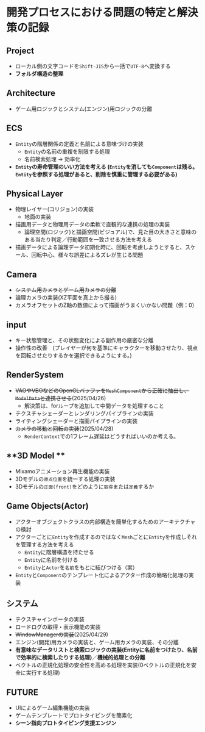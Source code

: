 # **開発プロセスにおける問題の特定と解決策の記録**

## **Project**
* ローカル側の文字コードを`Shift-JIS`から一括で`UTF-8`へ変換する
* **フォルダ構造の整理**

## **Architecture**
* ゲーム用ロジックとシステム(エンジン)用ロジックの分離

## **ECS**
* `Entity`の階層関係の定義と名前による意味づけの実装
    * `Entity`の名前の重複を制限する処理
    * 名前検索処理 -> 効率化
* **`Entity`の寿命管理のいい方法を考える (`Entity`を消しても`Component`は残る。`Entity`を参照する処理があると、削除を慎重に管理する必要がある)**

## **Physical Layer**
* 物理レイヤー(コリジョン)の実装
    * 地面の実装
* 描画用データと物理用データの柔軟で直観的な連携の処理の実装
    * 論理空間(ロジック)と描画空間(ビジュアル)で、見た目の大きさと意味のある当たり判定／行動範囲を一致させる方法を考える
* 描画データによる論理データ初期化時に、回転を考慮しようとすると、スケール、回転中心、様々な誤差によるズレが生じる問題

## **Camera**
* ~~システム用カメラとゲーム用カメラの分離~~
* 論理カメラの実装(XZ平面を真上から撮る)
* カメラオフセットのZ軸の数値によって描画がうまくいかない問題（例：0）

## **input**
* キー状態管理と、その状態変化による副作用の厳密な分離
* 操作性の改善　(プレイヤーが何を基準にキャラクターを移動させたり、視点を回転させたりするかを選択できるようにする。)

## **RenderSystem**
* ~~VAOやVBOなどのOpenGLバッファを`MeshComponent`から正確に抽出し、`ModelData`と連携させる~~(2025/04/26)
    * 解決策は、forループを追加して中間データを処理すること
* テクスチャシェーダーとレンダリングパイプラインの実装
* ライティングシェーダーと描画パイプラインの実装
* ~~カメラの移動と回転の実装~~(2025/04/28)
    * `RenderContext`での1フレーム遅延はどうすればいいのか考える。

## **3D Model **
* Mixamoアニメーション再生機能の実装
* 3Dモデルの`原点位置`を統一する処理の実装
* 3Dモデルの`正面(front)`をどのように`取得`または`定義`するか

## **Game Objects(Actor)**
* アクターオブジェクトクラスの内部構造を簡単化するためのアーキテクチャの検討
* アクターごとに`Entity`を作成するのではなく`Mesh`ごとに`Entity`を作成しそれを管理する方法を考える
    * `Entity`に階層構造を持たせる
    * `Entity`に名前を付ける
    * `Entity`と`Actor`を`名前`をもとに結びつける（案）
* `Entity`と`Component`のテンプレート化によるアクター作成の簡略化処理の実装

## **システム**
* テクスチャインポータの実装
* ロードログの取得・表示機能の実装
* ~~WindowManagerの実装~~(2025/04/29)
* エンジン(開発)用カメラの実装と、ゲーム用カメラの実装、その分離
* **有意味なデータリストと検索ロジックの実装(Entityに名前をつけたり、名前で効率的に検索したりする処理)**／**機械的処理との分離**
* ベクトルの正規化処理の安全性を高める処理を実装(0ベクトルの正規化を安全に実行する処理)

## **FUTURE**
* UIによるゲーム編集機能の実装
* ゲームテンプレートでプロトタイピングを簡素化
* **シーン指向プロトタイピング支援エンジン**